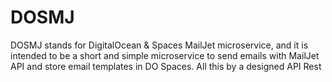 # DOSMJ

DOSMJ stands for DigitalOcean & Spaces MailJet
microservice, and it is intended to be a short
and simple microservice to send emails with MailJet API and
store email templates in DO Spaces. All this by a designed API Rest

